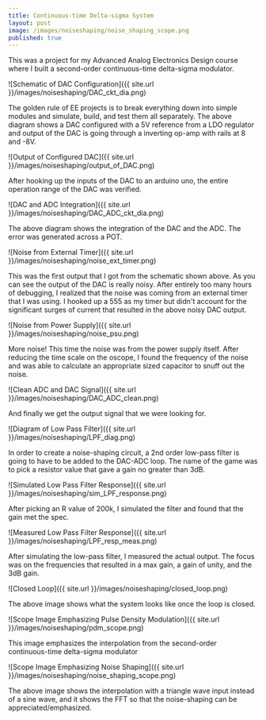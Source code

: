 ```yaml
---
title: Continuous-time Delta-sigma System
layout: post
image: /images/noiseshaping/noise_shaping_scope.png
published: true
---
```


This was a project for my Advanced Analog Electronics Design course where I built a second-order continuous-time delta-sigma modulator.

<!-- more -->

![Schematic of DAC Configuration]({{ site.url }}/images/noiseshaping/DAC_ckt_dia.png)

The golden rule of EE projects is to break everything down into simple modules and simulate, build, and test them all separately. The above diagram shows a DAC configured with a 5V reference from a LDO regulator and output of the DAC is going through a inverting op-amp with rails at 8 and -8V.


![Output of Configured DAC]({{ site.url }}/images/noiseshaping/output_of_DAC.png)

After hooking up the inputs of the DAC to an arduino uno, the entire operation range of the DAC was verified. 


![DAC and ADC Integration]({{ site.url }}/images/noiseshaping/DAC_ADC_ckt_dia.png)

The above diagram shows the integration of the DAC and the ADC. The error was generated across a POT.


![Noise from External Timer]({{ site.url }}/images/noiseshaping/noise_ext_timer.png)

This was the first output that I got from the schematic shown above. As you can see the output of the DAC is really noisy. After entirely too many hours of debugging, I realized that the noise was coming from an external timer that I was using. I hooked up a 555 as my timer but didn't account for the significant surges of current that resulted in the above noisy DAC output. 


![Noise from Power Supply]({{ site.url }}/images/noiseshaping/noise_psu.png)

More noise! This time the noise was from the power supply itself. After reducing the time scale on the oscope, I found the frequency of the noise and was able to calculate an appropriate sized capacitor to snuff out the noise. 

![Clean ADC and DAC Signal]({{ site.url }}/images/noiseshaping/DAC_ADC_clean.png)

And finally we get the output signal that we were looking for. 

![Diagram of Low Pass Filter]({{ site.url }}/images/noiseshaping/LPF_diag.png)

In order to create a noise-shaping circuit, a 2nd order low-pass filter is going to have to be added to the DAC-ADC loop. The name of the game was to pick a resistor value that gave a gain no greater than 3dB. 

![Simulated Low Pass Filter Response]({{ site.url }}/images/noiseshaping/sim_LPF_response.png)

After picking an R value of 200k, I simulated the filter and found that the gain met the spec. 

![Measured Low Pass Filter Response]({{ site.url }}/images/noiseshaping/LPF_resp_meas.png)

After simulating the low-pass filter, I measured the actual output. The focus was on the frequencies that resulted in a max gain, a gain of unity, and the 3dB gain. 

![Closed Loop]({{ site.url }}/images/noiseshaping/closed_loop.png)

The above image shows what the system looks like once the loop is closed.

![Scope Image Emphasizing Pulse Density Modulation]({{ site.url }}/images/noiseshaping/pdm_scope.png)

This image emphasizes the interpolation from the second-order continuous-time delta-sigma modulator 


![Scope Image Emphasizing Noise Shaping]({{ site.url }}/images/noiseshaping/noise_shaping_scope.png)

The above image shows the interpolation with a triangle wave input instead of a sine wave, and it shows the FFT so that the noise-shaping can be appreciated/emphasized. 
